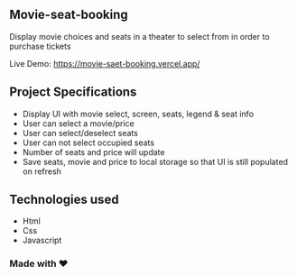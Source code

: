 ## Movie-seat-booking

Display movie choices and seats in a theater to select from in order to purchase tickets

Live Demo: https://movie-saet-booking.vercel.app/

## Project Specifications

- Display UI with movie select, screen, seats, legend & seat info
- User can select a movie/price
- User can select/deselect seats
- User can not select occupied seats
- Number of seats and price will update
- Save seats, movie and price to local storage so that UI is still populated on refresh

## Technologies used

- Html
- Css
- Javascript

### Made with :heart: 
